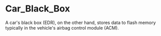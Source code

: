 # Car_Black_Box
A car's black box (EDR), on the other hand, stores data to flash memory typically in the vehicle's airbag control module (ACM).
